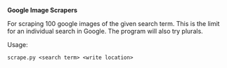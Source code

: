 **Google Image Scrapers**

For scraping 100 google images of the given search term. This is the limit for an individual search in Google. The program will 
also try plurals.

Usage: 
```
scrape.py <search term> <write location>
```

